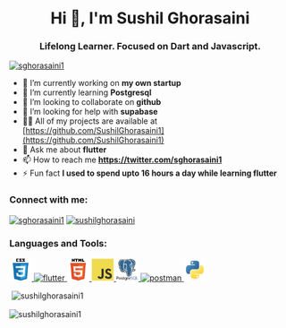 <h1 align="center">Hi 👋, I'm Sushil Ghorasaini</h1>
<h3 align="center">Lifelong Learner. Focused on Dart and Javascript.</h3>

<p align="left"> <a href="https://twitter.com/sghorasaini1" target="blank"><img src="https://img.shields.io/twitter/follow/sghorasaini1?logo=twitter&style=for-the-badge" alt="sghorasaini1" /></a> </p>

- 🔭 I’m currently working on **my own startup**
- 🌱 I’m currently learning **Postgresql**
- 👯 I’m looking to collaborate on **github**
- 🤝 I’m looking for help with **supabase**
- 👨‍💻 All of my projects are available at [https://github.com/SushilGhorasaini1](https://github.com/SushilGhorasaini1)
- 💬 Ask me about **flutter**
- 📫 How to reach me **https://twitter.com/sghorasaini1**
- ⚡ Fun fact **I used to spend upto 16 hours a day while learning flutter**

<h3 align="left">Connect with me:</h3>
<p align="left">
<a href="https://twitter.com/sghorasaini1" target="blank"><img align="center" src="https://raw.githubusercontent.com/rahuldkjain/github-profile-readme-generator/master/src/images/icons/Social/twitter.svg" alt="sghorasaini1" height="30" width="40" /></a>
<a href="https://linkedin.com/in/sushilghorasaini" target="blank"><img align="center" src="https://raw.githubusercontent.com/rahuldkjain/github-profile-readme-generator/master/src/images/icons/Social/linked-in-alt.svg" alt="sushilghorasaini" height="30" width="40" /></a>
</p>

<h3 align="left">Languages and Tools:</h3>
<p align="left"> <a href="https://www.w3schools.com/css/" target="_blank"> <img src="https://raw.githubusercontent.com/devicons/devicon/master/icons/css3/css3-original-wordmark.svg" alt="css3" width="40" height="40"/> </a> <a href="https://flutter.dev" target="_blank"> <img src="https://www.vectorlogo.zone/logos/flutterio/flutterio-icon.svg" alt="flutter" width="40" height="40"/> </a> <a href="https://www.w3.org/html/" target="_blank"> <img src="https://raw.githubusercontent.com/devicons/devicon/master/icons/html5/html5-original-wordmark.svg" alt="html5" width="40" height="40"/> </a> <a href="https://developer.mozilla.org/en-US/docs/Web/JavaScript" target="_blank"> <img src="https://raw.githubusercontent.com/devicons/devicon/master/icons/javascript/javascript-original.svg" alt="javascript" width="40" height="40"/> </a> <a href="https://www.postgresql.org" target="_blank"> <img src="https://raw.githubusercontent.com/devicons/devicon/master/icons/postgresql/postgresql-original-wordmark.svg" alt="postgresql" width="40" height="40"/> </a> <a href="https://postman.com" target="_blank"> <img src="https://www.vectorlogo.zone/logos/getpostman/getpostman-icon.svg" alt="postman" width="40" height="40"/> </a> <a href="https://www.python.org" target="_blank"> <img src="https://raw.githubusercontent.com/devicons/devicon/master/icons/python/python-original.svg" alt="python" width="40" height="40"/> </a> </p>

<p>&nbsp;<img align="center" src="https://github-readme-stats.vercel.app/api?username=sushilghorasaini1&show_icons=true&locale=en" alt="sushilghorasaini1" /></p>

<p><img align="center" src="https://github-readme-streak-stats.herokuapp.com/?user=sushilghorasaini1&" alt="sushilghorasaini1" /></p>

